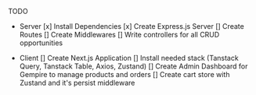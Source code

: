 TODO

- Server
  [x] Install Dependencies
  [x] Create Express.js Server
  [] Create Routes
  [] Create Middlewares
  [] Write controllers for all CRUD opportunities

- Client
  [] Create Next.js Application
  [] Install needed stack (Tanstack Query, Tanstack Table, Axios, Zustand)
  [] Create Admin Dashboard for Gempire to manage products and orders
  [] Create cart store with Zustand and it's persist middleware
